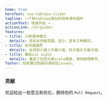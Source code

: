 ```yaml
---
home: true
heroText: vue-tableau-slider
tagline: 一个和tableau类似的简单滑块组件
actionText: 快速开始 →
actionLink: /zh/guide/
features:
- title: 三种滑块模式
  details: 目前支持值范围，至少，至多三种模式。
- title: 支持值越界
  details: 支持较小值小于最小值，较大值大于最大值。
- title: 兼容css scale
  details: 兼容了外层元素scale缩放，滑块拖拽事件。
footer: 如有建议和疑问请前往issues。
---
```

### 贡献
欢迎给出一些意见和优化，期待你的 `Pull Request`。